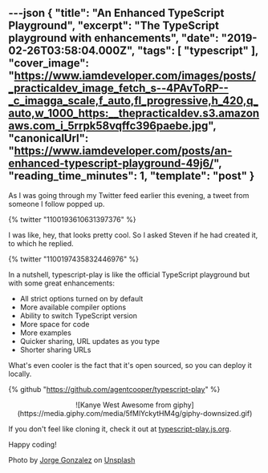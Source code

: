 ---json
{
  "title": "An Enhanced TypeScript Playground",
  "excerpt": "The TypeScript playground with enhancements",
  "date": "2019-02-26T03:58:04.000Z",
  "tags": [
    "typescript"
  ],
  "cover_image": "https://www.iamdeveloper.com/images/posts/_practicaldev_image_fetch_s--4PAvToRP--_c_imagga_scale,f_auto,fl_progressive,h_420,q_auto,w_1000_https:__thepracticaldev.s3.amazonaws.com_i_5rrpk58vqffc396paebe.jpg",
  "canonicalUrl": "https://www.iamdeveloper.com/posts/an-enhanced-typescript-playground-49j6/",
  "reading_time_minutes": 1,
  "template": "post"
}
---

As I was going through my Twitter feed earlier this evening, a tweet from someone I follow popped up.

{% twitter "1100193610631397376" %}

I was like, hey, that looks pretty cool. So I asked Steven if he had created it, to which he replied.

{% twitter "1100197435832446976" %}

In a nutshell, typescript-play is like the official TypeScript playground but with some great enhancements:

* All strict options turned on by default
* More available compiler options
* Ability to switch TypeScript version
* More space for code
* More examples
* Quicker sharing, URL updates as you type
* Shorter sharing URLs

What's even cooler is the fact that it's open sourced, so you can deploy it locally.

{% github "https://github.com/agentcooper/typescript-play" %}

<center>![Kanye West Awesome from giphy](https://media.giphy.com/media/5fMlYckytHM4g/giphy-downsized.gif)</center>
 
If you don't feel like cloning it, check it out at [typescript-play.js.org](https://typescript-play.js.org).

Happy coding!

Photo by [Jorge Gonzalez](https://unsplash.com/photos/XGG12wqCkk8?utm_source=unsplash&utm_medium=referral&utm_content=creditCopyText) on [Unsplash](https://unsplash.com/search/photos/playground?utm_source=unsplash&utm_medium=referral&utm_content=creditCopyText)
